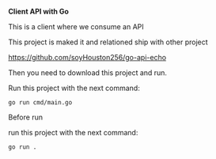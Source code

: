 
**Client API with Go**

This is a client where we consume an API

This project is maked it and relationed ship with other project

https://github.com/soyHouston256/go-api-echo

Then you need to download this project and run.

Run this project with the next command:

```
go run cmd/main.go
```

Before run

run this project with the next command:
```
go run .
```
